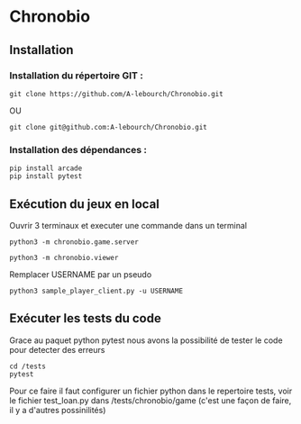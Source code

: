 # Chronobio

## Installation
### Installation du répertoire GIT :
``` shell
git clone https://github.com/A-lebourch/Chronobio.git
```
OU
```shell
git clone git@github.com:A-lebourch/Chronobio.git
```
### Installation des dépendances :

```shell
pip install arcade
pip install pytest
```

## Exécution du jeux en local

Ouvrir 3 terminaux et executer une commande dans un terminal

```shell
python3 -m chronobio.game.server 
```

```shell
python3 -m chronobio.viewer 
```

Remplacer USERNAME par un pseudo

```shell
python3 sample_player_client.py -u USERNAME
```

## Exécuter les tests du code

Grace au paquet python pytest nous avons la possibilité de tester le code pour detecter des erreurs 

```shell
cd /tests
pytest
```

Pour ce faire il faut configurer un fichier python dans le repertoire tests, voir le fichier test_loan.py dans /tests/chronobio/game (c'est une façon de faire, il y a d'autres possinilités)

